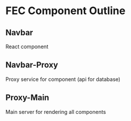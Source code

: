 # FEC Component Outline

## Navbar 
React component

## Navbar-Proxy
Proxy service for component (api for database)

## Proxy-Main
Main server for rendering all components
